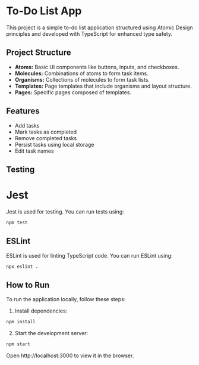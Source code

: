 # To-Do List App

This project is a simple to-do list application structured using Atomic Design principles and developed with TypeScript for enhanced type safety.

## Project Structure

- **Atoms:** Basic UI components like buttons, inputs, and checkboxes.
- **Molecules:** Combinations of atoms to form task items.
- **Organisms:** Collections of molecules to form task lists.
- **Templates:** Page templates that include organisms and layout structure.
- **Pages:** Specific pages composed of templates.

## Features

- Add tasks
- Mark tasks as completed
- Remove completed tasks
- Persist tasks using local storage
- Edit task names

## Testing

# Jest
Jest is used for testing. You can run tests using:

```sh
npm test
```

## ESLint

ESLint is used for linting TypeScript code. You can run ESLint using:

```sh
npx eslint .
```

## How to Run

To run the application locally, follow these steps:

1. Install dependencies:

```sh
npm install
```

2. Start the development server:

```sh
npm start
```

Open http://localhost:3000 to view it in the browser.
